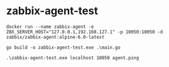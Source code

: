 # zabbix-agent-test

```
docker run --name zabbix-agent -e ZBX_SERVER_HOST="127.0.0.1,192.168.127.1" -p 10050:10050 -d zabbix/zabbix-agent:alpine-6.0-latest
```

```
go build -o zabbix-agent-test.exe .\main.go
```


```
.\zabbix-agent-test.exe localhost 10050 agent.ping
```